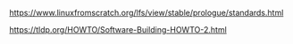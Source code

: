 https://www.linuxfromscratch.org/lfs/view/stable/prologue/standards.html

https://tldp.org/HOWTO/Software-Building-HOWTO-2.html